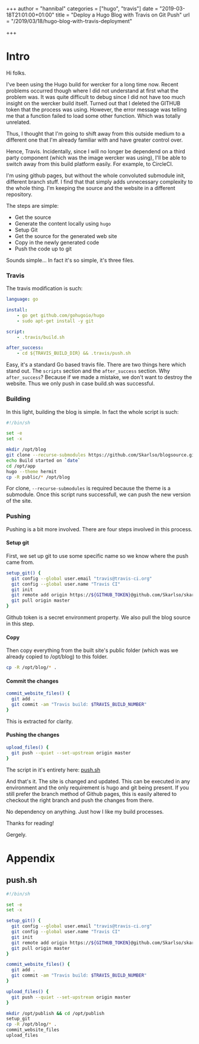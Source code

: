 +++
author = "hannibal"
categories = ["hugo", "travis"]
date = "2019-03-18T21:01:00+01:00"
title = "Deploy a Hugo Blog with Travis on Git Push"
url = "/2019/03/18/hugo-blog-with-travis-deployment"

+++

# Intro

Hi folks.

I've been using the Hugo build for wercker for a long time now. Recent problems occurred though where I did not understand at first
what the problem was. It was quite difficult to debug since I did not have too much insight on the wercker build itself. Turned
out that I deleted the GITHUB token that the process was using. However, the error message was telling me that a function failed
to load some other function. Which was totally unrelated.

Thus, I thought that I'm going to shift away from this outside medium to a different one that I'm already familiar with and have
greater control over.

Hence, Travis. Incidentally, since I will no longer be dependend on a third party component (which was the image wercker was
using), I'll be able to switch away from this build platform easily. For example, to CircleCI.

I'm using github pages, but without the whole convoluted submodule init, different branch stuff. I find that that simply adds unnecessary complexity to the whole thing. I'm keeping the source and the website in a different repository.

The steps are simple:

* Get the source
* Generate the content locally using `hugo`
* Setup Git
* Get the source for the generated web site
* Copy in the newly generated code
* Push the code up to git

Sounds simple... In fact it's so simple, it's three files.

### Travis

The travis modification is such:

~~~yaml
language: go

install:
    - go get github.com/gohugoio/hugo
    - sudo apt-get install -y git

script:
    - .travis/build.sh

after_success:
    - cd ${TRAVIS_BUILD_DIR} && .travis/push.sh
~~~

Easy, it's a standard Go based travis file. There are two things here which stand out. The `scripts` section and the
`after_success` section. Why `after_success`? Because if we made a mistake, we don't want to destroy the website. Thus we only
push in case build.sh was successful.

### Building

In this light, building the blog is simple. In fact the whole script is such:

~~~bash
#!/bin/sh

set -e
set -x

mkdir /opt/blog
git clone --recurse-submodules https://github.com/Skarlso/blogsource.git /opt/app
echo Build started on `date`
cd /opt/app
hugo --theme hermit
cp -R public/* /opt/blog
~~~

For clone, `--recurse-submodules` is required because the theme is a submodule. Once this script runs successfull,
we can push the new version of the site.

### Pushing

Pushing is a bit more involved. There are four steps involved in this process.

#### Setup git

First, we set up git to use some specific name so we know where the push came from.

~~~bash
setup_git() {
  git config --global user.email "travis@travis-ci.org"
  git config --global user.name "Travis CI"
  git init
  git remote add origin https://${GITHUB_TOKEN}@github.com/Skarlso/skarlso.github.io.git > /dev/null 2>&1
  git pull origin master
}
~~~

Github token is a secret environment property. We also pull the blog source in this step.

#### Copy

Then copy everything from the built site's public folder (which was we already copied to /opt/blog) to this folder.

~~~bash
cp -R /opt/blog/* .
~~~

#### Commit the changes

~~~bash
commit_website_files() {
  git add .
  git commit -am "Travis build: $TRAVIS_BUILD_NUMBER"
}
~~~

This is extracted for clarity.

#### Pushing the changes

~~~bash
upload_files() {
  git push --quiet --set-upstream origin master
}
~~~

The script in it's entirety here: [push.sh](#push-sh)

And that's it. The site is changed and updated. This can be executed in any environment and the only requirement is hugo and git being present. If you still prefer the branch method of Github pages, this is easily altered to checkout the right branch and push the changes from there.

No dependency on anything. Just how I like my build processes.

Thanks for reading!

Gergely.

# Appendix

## push.sh

~~~bash
#!/bin/sh

set -e
set -x

setup_git() {
  git config --global user.email "travis@travis-ci.org"
  git config --global user.name "Travis CI"
  git init
  git remote add origin https://${GITHUB_TOKEN}@github.com/Skarlso/skarlso.github.io.git > /dev/null 2>&1
  git pull origin master
}

commit_website_files() {
  git add .
  git commit -am "Travis build: $TRAVIS_BUILD_NUMBER"
}

upload_files() {
  git push --quiet --set-upstream origin master
}

mkdir /opt/publish && cd /opt/publish
setup_git
cp -R /opt/blog/* .
commit_website_files
upload_files
~~~
